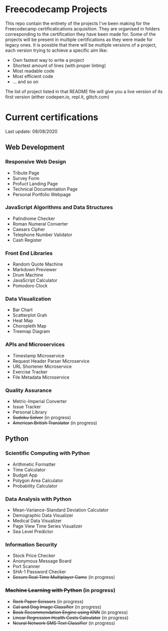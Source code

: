 # Freecodecamp Projects

This repo contain the entirety of the projects I've been making for the Freecodecamp certificatications acquisition. They are organised in folders corresponding to the certification they have been made for. Some of the projects will be present in multiple certifications as they were made for legacy ones.
It is possble that there will be multiple versions of a project, each version trying to achieve a specific aim like:
 - Own fastest way to write a project
 - Shortest amount of lines (with proper linting)
 - Most readable code
 - Most efficient code
 - ... and so on

The list of project listed in that README file will give you a live version of its first version (either codepen.io, repl.it, glitch.com)

# Current certifications
Last update: 08/08/2020

## Web Development
### Responsive Web Design

 - Tribute Page
 - Survey Form
 - Profuct Landing Page
 - Technical Documentation Page
 - Personal Portfolio Webpage

### JavaScript Algorithms and Data Structures

 - Palindrome Checker
 - Roman Numeral Converter
 - Caesars Cipher
 - Telephone Number Validator
 - Cash Register

### Front End Libraries

 - Random Quote Machine
 - Markdown Previewer
 - Drum Machine
 - JavaScript Calculator
 - Pomodoro Clock

### Data Visualization

 - Bar Chart
 - Scatterplot Grah
 - Heat Map
 - Choropleth Map
 - Treemap Diagram

### APIs and Microservices

 - Timestamp Microservice
 - Request Header Parser Microservice
 - URL Shortener Microservice
 - Exercise Tracker
 - File Metadata Microservice

### Quality Assurance

 - Metric-Imperial Converter
 - Issue Tracker
 - Personal Library
 - ~~Sudoku Solver~~ (in progress)
 - ~~American British Translator~~ (in progress)

## Python
### Scientific Computing with Python

 - Arithmetic Formatter
 - Time Calculator
 - Budget App
 - Polygon Area Calculator
 - Probability Calculator

### Data Analysis with Python

 - Mean-Variance-Standard Deviation Calculator
 - Demographic Data Visualizer
 - Medical Data Visualizer
 - Page View Time Series Visualizer
 - Sea Level Predictor

### Information Security

 - Stock Price Checker
 - Anonymous Message Board
 - Port Scanner
 - SHA-1 Password Checker
 - ~~Secure Real Time Multiplayer Game~~ (in progress)

### ~~Machine Learning with Python~~ (in progress)

 - ~~Rock Paper Scissors~~ (in progress)
 - ~~Cat and Dog Image Classifier~~ (in progress)
 - ~~Book Recommendation Engine using KNN~~ (in progress)
 - ~~Linear Regression Health Costs Calculator~~ (in progress)
 - ~~Neural Network SMS Text Classifier~~ (in progress)

[comment]: <> (# Legacy certifications)
[comment]: <> (Last update: 08/08/2020)
[comment]: <> (### Legacy Front End)
[comment]: <> (### Legacy Back End)
[comment]: <> (### Legacy Data Visualization)
[comment]: <> (### Legacy Information Security and Quality Assurance)
